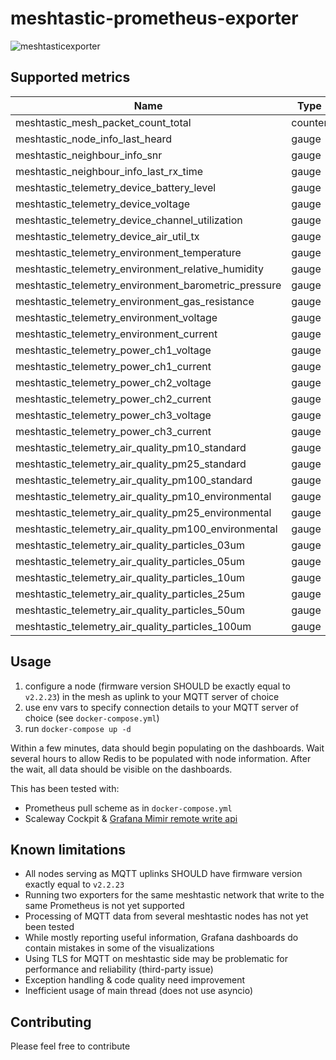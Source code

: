 # meshtastic-prometheus-exporter

![meshtasticexporter](https://github.com/artiommocrenco/meshtastic-prometheus-exporter/assets/28516476/162a2fab-5804-46d0-a97a-aa84e388ef58)

## Supported metrics

| Name                                                 | Type    |
|------------------------------------------------------|---------|
| meshtastic_mesh_packet_count_total                   | counter |
| meshtastic_node_info_last_heard                      | gauge   |
| meshtastic_neighbour_info_snr                        | gauge   |
| meshtastic_neighbour_info_last_rx_time               | gauge   |
| meshtastic_telemetry_device_battery_level            | gauge   |
| meshtastic_telemetry_device_voltage                  | gauge   |
| meshtastic_telemetry_device_channel_utilization      | gauge   |
| meshtastic_telemetry_device_air_util_tx              | gauge   |
| meshtastic_telemetry_environment_temperature         | gauge   |
| meshtastic_telemetry_environment_relative_humidity   | gauge   |
| meshtastic_telemetry_environment_barometric_pressure | gauge   |
| meshtastic_telemetry_environment_gas_resistance      | gauge   |
| meshtastic_telemetry_environment_voltage             | gauge   |
| meshtastic_telemetry_environment_current             | gauge   |
| meshtastic_telemetry_power_ch1_voltage               | gauge   |
| meshtastic_telemetry_power_ch1_current               | gauge   |
| meshtastic_telemetry_power_ch2_voltage               | gauge   |
| meshtastic_telemetry_power_ch2_current               | gauge   |
| meshtastic_telemetry_power_ch3_voltage               | gauge   |
| meshtastic_telemetry_power_ch3_current               | gauge   |
| meshtastic_telemetry_air_quality_pm10_standard       | gauge   |
| meshtastic_telemetry_air_quality_pm25_standard       | gauge   |
| meshtastic_telemetry_air_quality_pm100_standard      | gauge   |
| meshtastic_telemetry_air_quality_pm10_environmental  | gauge   |
| meshtastic_telemetry_air_quality_pm25_environmental  | gauge   |
| meshtastic_telemetry_air_quality_pm100_environmental | gauge   |
| meshtastic_telemetry_air_quality_particles_03um      | gauge   |
| meshtastic_telemetry_air_quality_particles_05um      | gauge   |
| meshtastic_telemetry_air_quality_particles_10um      | gauge   |
| meshtastic_telemetry_air_quality_particles_25um      | gauge   |
| meshtastic_telemetry_air_quality_particles_50um      | gauge   |
| meshtastic_telemetry_air_quality_particles_100um     | gauge   |

## Usage

1. configure a node (firmware version SHOULD be exactly equal to `v2.2.23`) in the mesh as uplink to your
   MQTT server of choice
2. use env vars to specify connection details to your MQTT server of choice (see `docker-compose.yml`)
3. run `docker-compose up -d`

Within a few minutes, data should begin populating on the dashboards. Wait several hours to allow Redis to be populated
with node information. After the wait, all data should be visible on the dashboards.

This has been tested with:
- Prometheus pull scheme as in `docker-compose.yml`
- Scaleway Cockpit & [Grafana Mimir remote write api](https://grafana.com/docs/mimir/latest/references/http-api/#remote-write)

## Known limitations

* All nodes serving as MQTT uplinks SHOULD have firmware version exactly equal to `v2.2.23`
* Running two exporters for the same meshtastic network that write to the same Prometheus is not yet supported
* Processing of MQTT data from several meshtastic nodes has not yet been tested
* While mostly reporting useful information, Grafana dashboards do contain mistakes in some of the visualizations
* Using TLS for MQTT on meshtastic side may be problematic for performance and reliability (third-party issue)
* Exception handling & code quality need improvement
* Inefficient usage of main thread (does not use asyncio)

## Contributing

Please feel free to contribute
